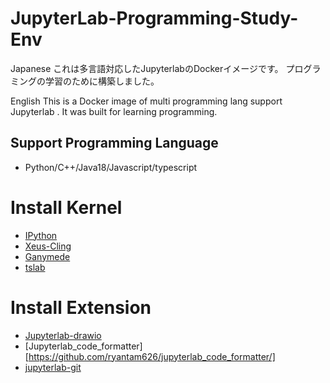# JupyterLab-Programming-Study-Env

Japanese
これは多言語対応したJupyterlabのDockerイメージです。
プログラミングの学習のために構築しました。

English
This is a Docker image of multi programming lang support Jupyterlab .
It was built for learning programming.

## Support Programming Language
* Python/C++/Java18/Javascript/typescript

# Install Kernel
* [IPython](https://ipython.org/)
* [Xeus-Cling](https://github.com/jupyter-xeus/xeus-cling)
* [Ganymede](https://github.com/allen-ball/ganymede)
* [tslab](https://github.com/yunabe/tslab)

# Install Extension
* [Jupyterlab-drawio](https://github.com/QuantStack/jupyterlab-drawio)
* [Jupyterlab_code_formatter][https://github.com/ryantam626/jupyterlab_code_formatter/]
* [jupyterlab-git](https://github.com/jupyterlab/jupyterlab-git)
